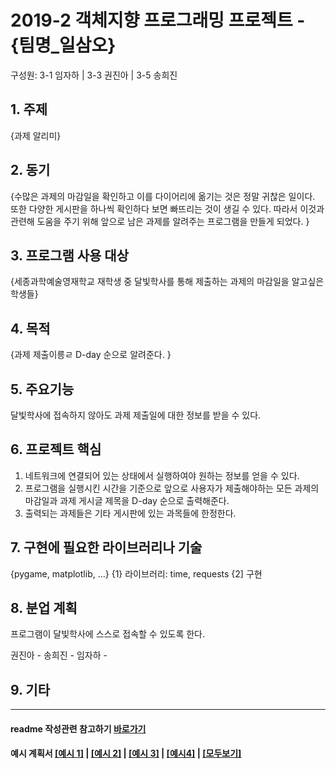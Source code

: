 # 2019-2 객체지향 프로그래밍 프로젝트 - **{팀명_일삼오}**
구성원: 3-1 임자하 | 3-3 권진아 | 3-5 송희진

## 1. 주제
{과제 알리미}

## 2. 동기
{수많은 과제의 마감일을 확인하고 이를 다이어리에 옮기는 것은 정말 귀찮은 일이다. 또한 다양한 게시판을 하나씩 확인하다 보면 빠뜨리는 것이 생길 수 있다. 따라서 이것과 관련해 도움을 주기 위해 앞으로 남은 과제를 알려주는 프로그램을 만들게 되었다. }

## 3. 프로그램 사용 대상
{세종과학예술영재학교 재학생 중 달빛학사를 통해 제출하는 과제의 마감일을 알고싶은 학생들}

## 4. 목적
{과제 제출이릉ㄹ D-day 순으로 알려준다. }

## 5. 주요기능
달빛학사에 접속하지 않아도 과제 제출일에 대한 정보를 받을 수 있다. 

## 6. 프로젝트 핵심
1) 네트워크에 연결되어 있는 상태에서 실행하여야 원하는 정보를 얻을 수 있다. 
2) 프로그램을 실행시킨 시간을 기준으로 앞으로 사용자가 제출해야하는 모든 과제의 마감일과 과제 게시글 제목을 D-day 순으로 출력해준다.
3) 출력되는 과제들은 기타 게시판에 있는 과목들에 한정한다. 

## 7. 구현에 필요한 라이브러리나 기술
{pygame, matplotlib,  ...}
{1} 라이브러리: time, requests
{2] 구현
## 8. **분업 계획**
프로그램이 달빛학사에 스스로 접속할 수 있도록 한다. 

권진아 - 
송희진 - 
임자하 - 
## 9. 기타

<hr>

#### readme 작성관련 참고하기 [바로가기](https://heropy.blog/2017/09/30/markdown/)

#### 예시 계획서 [[예시 1]](https://docs.google.com/document/d/1hcuGhTtmiTUxuBtr3O6ffrSMahKNhEj33woE02V-84U/edit?usp=sharing) | [[예시 2]](https://docs.google.com/document/d/1FmxTZvmrroOW4uZ34Xfyyk9ejrQNx6gtsB6k7zOvHYE/edit?usp=sharing) | [[예시 3]](https://github.com/goldmango328/2018-OOP-Python-Light) | [[예시4]](https://github.com/ssy05468/2018-OOP-Python-lightbulb) | [[모두보기]](https://github.com/kadragon/oop_project_ex/network/members)
